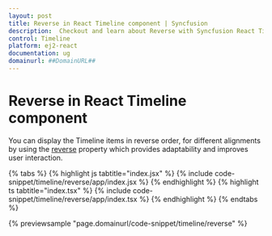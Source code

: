 ```yaml
---
layout: post
title: Reverse in React Timeline component | Syncfusion
description:  Checkout and learn about Reverse with Syncfusion React Timeline component of Syncfusion Essential JS 2 and more.
control: Timeline
platform: ej2-react
documentation: ug
domainurl: ##DomainURL##
---
```


# Reverse in React Timeline component

You can display the Timeline items in reverse order, for different alignments by using the [reverse](https://ej2.syncfusion.com/react/documentation/api/timeline#reverse) property which provides adaptability and improves user interaction.

{% tabs %}
{% highlight js tabtitle="index.jsx" %}
{% include code-snippet/timeline/reverse/app/index.jsx %}
{% endhighlight %}
{% highlight ts tabtitle="index.tsx" %}
{% include code-snippet/timeline/reverse/app/index.tsx %}
{% endhighlight %}
{% endtabs %}

{% previewsample "page.domainurl/code-snippet/timeline/reverse" %}